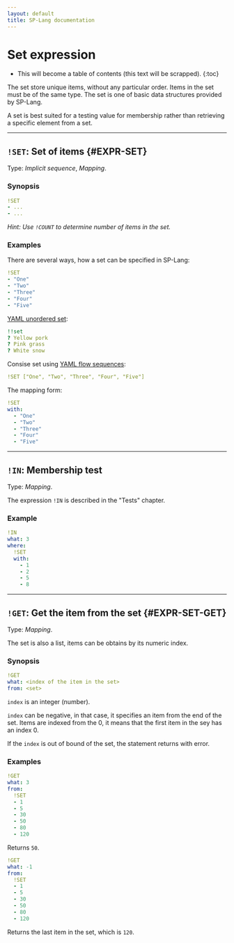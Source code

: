 ```yaml
---
layout: default
title: SP-Lang documentation
---
```


# Set expression


* This will become a table of contents (this text will be scrapped).
{:toc}

The set store unique items, without any particular order.
Items in the set must be of the same type.
The set is one of basic data structures provided by SP-Lang.

A set is best suited for a testing value for membership rather than retrieving a specific element from a set.

--- 

## `!SET`: Set of items {#EXPR-SET}

Type:  _Implicit sequence_, _Mapping_.

### Synopsis

```yaml
!SET
- ...
- ...
```

_Hint: Use `!COUNT` to determine number of items in the set._


### Examples

There are several ways, how a set can be specified in SP-Lang:

```yaml
!SET
- "One"
- "Two"
- "Three"
- "Four"
- "Five"
```


[YAML unordered set](https://yaml.org/spec/1.2.2/#example-unordered-sets):

```yaml
!!set
? Yellow pork
? Pink grass
? White snow
```


Consise set using [YAML flow sequences](https://yaml.org/spec/1.2.2/#741-flow-sequences):

```yaml
!SET ["One", "Two", "Three", "Four", "Five"]
```


The mapping form:

```yaml
!SET
with:
  - "One"
  - "Two"
  - "Three"
  - "Four"
  - "Five"
```


--- 

## `!IN`: Membership test

Type: _Mapping_.

The expression `!IN` is described in the "Tests" chapter.

### Example

```yaml
!IN
what: 3
where:
  !SET
  with:
    - 1
    - 2
    - 5
    - 8 
```


--- 

## `!GET`: Get the item from the set {#EXPR-SET-GET}

Type: _Mapping_.

The set is also a list, items can be obtains by its numeric index.


### Synopsis

```yaml
!GET
what: <index of the item in the set>
from: <set>
```

`index` is an integer (number).

`index` can be negative, in that case, it specifies an item from the end of the set.
Items are indexed from the 0, it means that the first item in the sey has an index 0.

If the `index` is out of bound of the set, the statement returns with error.


### Examples

```yaml
!GET
what: 3
from:
  !SET
  - 1
  - 5
  - 30
  - 50
  - 80
  - 120
```

Returns `50`.


```yaml
!GET
what: -1
from:
  !SET
  - 1
  - 5
  - 30
  - 50
  - 80
  - 120
```

Returns the last item in the set, which is `120`.
